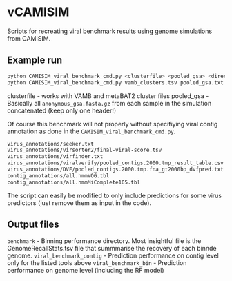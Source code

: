 # vCAMISIM 

Scripts for recreating viral benchmark results using genome simulations from CAMISIM. 

## Example run 
```bash
python CAMISIM_viral_benchmark_cmd.py <clusterfile> <pooled_gsa> <directoryout>
python CAMISIM_viral_benchmark_cmd.py vamb_clusters.tsv pooled_gsa.txt cami_benchmark
```
clusterfile - works with VAMB and metaBAT2 cluster files 
pooled_gsa - Basically all `anonymous_gsa.fasta.gz` from each sample in the simulation concatenated (keep only one header!)

Of course this benchmark will not properly without specifiying viral contig annotation as done in the `CAMISIM_viral_benchmark_cmd.py`. 
```bash 
virus_annotations/seeker.txt
virus_annotations/virsorter2/final-viral-score.tsv
virus_annotations/virfinder.txt
virus_annotations/viralverify/pooled_contigs.2000.tmp_result_table.csv
virus_annotations/DVF/pooled_contigs.2000.tmp.fna_gt2000bp_dvfpred.txt
contig_annotations/all.hmmVOG.tbl
contig_annotations/all.hmmMiComplete105.tbl
```
The script can easily be modified to only include predictions for some virus predictors (just remove them as input in the code).

## Output files
`benchmark` - Binning performance directory. Most insightful file is  the GenomeRecallStats.tsv file that summmarise the recovery of each binnde genome.
`viral_benchmark_contig` -  Prediction performance on contig level only for the listed tools above
`viral_benchmark_bin` - Prediction performance on genome level (including the RF model)
